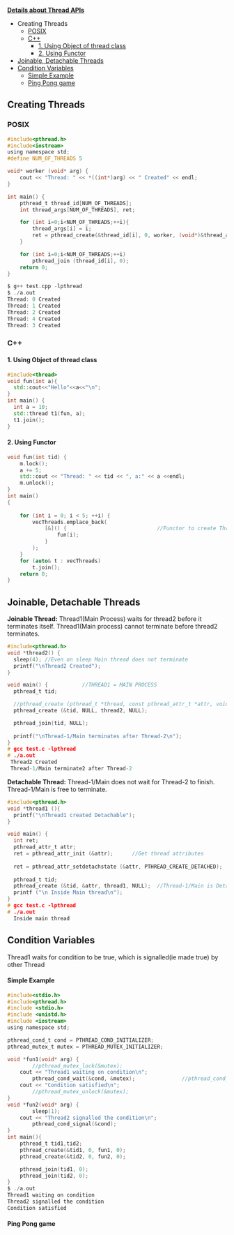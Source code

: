 **[Details about Thread APIs](../)**
- Creating Threads
  - [POSIX](#cp)
  - [C++](#ct)
    - [1. Using Object of thread class](#m1)
    - [2. Using Functor](#m2)
- [Joinable, Detachable Threads](#jd)
- [Condition Variables](#cond)
  - [Simple Example](#c1)
  - [Ping Pong game](#pp)

## Creating Threads
<a name=cp></a>
### POSIX
```c
#include<pthread.h>
#include<iostream>
using namespace std;
#define NUM_OF_THREADS 5

void* worker (void* arg) {
    cout << "Thread: " << *((int*)arg) << " Created" << endl;
}

int main() {
    pthread_t thread_id[NUM_OF_THREADS];
    int thread_args[NUM_OF_THREADS], ret;

    for (int i=0;i<NUM_OF_THREADS;++i){
        thread_args[i] = i;
        ret = pthread_create(&thread_id[i], 0, worker, (void*)&thread_args[i]);
    }

    for (int i=0;i<NUM_OF_THREADS;++i)
        pthread_join (thread_id[i], 0);
    return 0;
}

$ g++ test.cpp -lpthread
$ ./a.out
Thread: 0 Created
Thread: 1 Created
Thread: 2 Created
Thread: 4 Created
Thread: 3 Created
```
<a name=ct></a>
### C++
<a name=m1></a>
#### 1. Using Object of thread class
```cpp
#include<thread>
void fun(int a){
  std::cout<<"Hello"<<a<<"\n";
}
int main() { 
  int a = 10;
  std::thread t1(fun, a);
  t1.join();
}
```

<a name=m2></a>
#### 2. Using Functor
```cpp
void fun(int tid) {
    m.lock();
    a += 5;
    std::cout << "Thread: " << tid << ", a:" << a <<endl;
    m.unlock();
}
int main()
{
    
    for (int i = 0; i < 5; ++i) {
        vecThreads.emplace_back(
            [&]() {                             //Functor to create Threads
                fun(i); 
            }
        );
    }
    for (auto& t : vecThreads)
        t.join();
    return 0;
}
```

<a name=jd></a>
## Joinable, Detachable Threads
**Joinable Thread:** Thread1(Main Process) waits for thread2 before it terminates itself. Thread1(Main process) cannot terminate before thread2 terminates.
```c
#include<pthread.h>
void *thread2() {
  sleep(4);	//Even on sleep Main thread does not terminate
  printf("\nThread2 Created");
}

void main() {			//THREAD1 = MAIN PROCESS
  pthread_t tid;

  //pthread_create (pthread_t *thread, const pthread_attr_t *attr, void *(*start_routine)(void *), void *arg)
  pthread_create (&tid, NULL, thread2, NULL);

  pthread_join(tid, NULL);
	
  printf("\nThread-1/Main terminates after Thread-2\n");
}
# gcc test.c -lpthread
# ./a.out
 Thread2 Created
 Thread-1/Main terminate2 after Thread-2
```

**Detachable Thread:** Thread-1/Main does not wait for Thread-2 to finish. Thread-1/Main is free to terminate.
```c
#include<pthread.h>
void *thread1 (){
  printf("\nThread1 created Detachable");
}

void main() {
  int ret;
  pthread_attr_t attr;
  ret = pthread_attr_init (&attr);		//Get thread attributes
  
  ret = pthread_attr_setdetachstate (&attr, PTHREAD_CREATE_DETACHED);	//Set Detahable attributes
  
  pthread_t tid;
  pthread_create (&tid, &attr, thread1, NULL);	//Thread-1/Main is Detachable
  printf ("\n Inside Main thread\n");
}
# gcc test.c -lpthread
# ./a.out
  Inside main thread
```
<a name=cond></a>
## Condition Variables
Thread1 waits for condition to be true, which is signalled(ie made true) by other Thread
<a name=c1></a>
#### Simple Example
```c
#include<stdio.h>
#include<pthread.h>
#include <stdio.h>
#include <unistd.h>
#include <iostream>
using namespace std;

pthread_cond_t cond = PTHREAD_COND_INITIALIZER;
pthread_mutex_t mutex = PTHREAD_MUTEX_INITIALIZER;

void *fun1(void* arg) {
        //pthread_mutex_lock(&mutex);
	cout << "Thread1 waiting on condition\n";
        pthread_cond_wait(&cond, &mutex);               //pthread_cond_wait() might provide unexepected result without mutex
	cout << "Condition satisfied\n";
        //pthread_mutex_unlock(&mutex);
}
void *fun2(void* arg) {
        sleep(1);
	cout << "Thread2 signalled the condition\n";
        pthread_cond_signal(&cond);
}
int main(){
    pthread_t tid1,tid2;
    pthread_create(&tid1, 0, fun1, 0);
    pthread_create(&tid2, 0, fun2, 0);

    pthread_join(tid1, 0);
    pthread_join(tid2, 0);
}
$ ./a.out
Thread1 waiting on condition
Thread2 signalled the condition
Condition satisfied
```
<a name=pp></a>
#### Ping Pong game
```c

```
